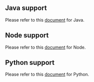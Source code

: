 ## Java support

Please refer to this [document](/main/../docs/java.md) for Java.

## Node support

Please refer to this [document](/main/../docs/node.md) for Node.

## Python support

Please refer to this [document](/main/../docs/python.md) for Python.
